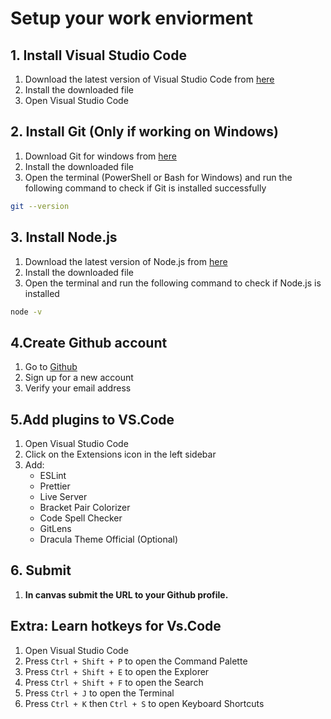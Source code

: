 # Setup your work enviorment

## 1. Install Visual Studio Code
1. Download the latest version of Visual Studio Code from [here](https://code.visualstudio.com/Download)
2. Install the downloaded file
3. Open Visual Studio Code

## 2. Install Git (Only if working on Windows)
1. Download Git for windows from [here](https://gitforwindows.org/)
2. Install the downloaded file
3. Open the terminal (PowerShell or Bash for Windows) and run the following command to check if Git is installed successfully
```bash
git --version
```

## 3. Install Node.js
1. Download the latest version of Node.js from [here](https://nodejs.org/en/download/)
2. Install the downloaded file
3. Open the terminal and run the following command to check if Node.js is installed
```bash
node -v
```

## 4.Create Github account
1. Go to [Github](https://www.github.com)
2. Sign up for a new account
3. Verify your email address

## 5.Add plugins to VS.Code
1. Open Visual Studio Code
2. Click on the Extensions icon in the left sidebar
3. Add:
    - ESLint
    - Prettier
    - Live Server
    - Bracket Pair Colorizer
    - Code Spell Checker
    - GitLens
    - Dracula Theme Official (Optional)
  
## 6. Submit
1. **In canvas submit the URL to your Github profile.**
  
## Extra: Learn hotkeys for Vs.Code    
1. Open Visual Studio Code
2. Press `Ctrl + Shift + P` to open the Command Palette
3. Press `Ctrl + Shift + E` to open the Explorer
4. Press `Ctrl + Shift + F` to open the Search
5. Press `Ctrl + J` to open the Terminal
6. Press `Ctrl + K` then `Ctrl + S` to open Keyboard Shortcuts
 

